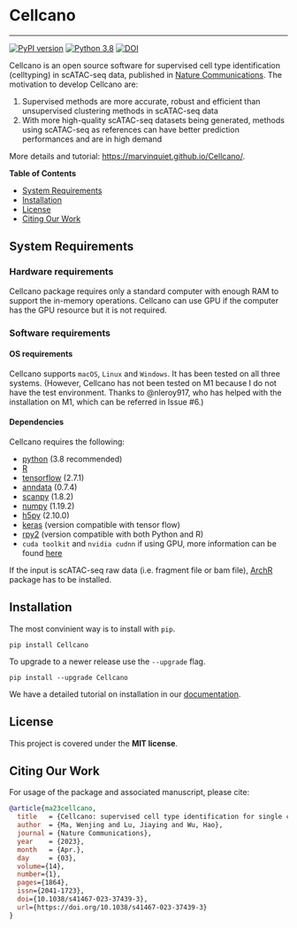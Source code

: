 # Cellcano

---

[![PyPI version](https://badge.fury.io/py/Cellcano.svg)](https://badge.fury.io/py/Cellcano) [![Python 3.8](https://img.shields.io/badge/python-3.8-blue.svg)](https://www.python.org/downloads/release/python-360/) [![DOI](https://zenodo.org/badge/449052687.svg)](https://zenodo.org/badge/latestdoi/449052687)

Cellcano is an open source software for supervised cell type identification (celltyping) in scATAC-seq data, published in [Nature Communications](https://doi.org/10.1038/s41467-023-37439-3). The motivation to develop Cellcano are:
1. Supervised methods are more accurate, robust and efficient than unsupervised clustering methods in scATAC-seq data
2. With more high-quality scATAC-seq datasets being generated, methods using scATAC-seq as references can have better prediction performances and are in high demand

More details and tutorial: https://marvinquiet.github.io/Cellcano/.

**Table of Contents**
- [System Requirements](#system-requirements)
- [Installation](#installation)
- [License](#license)
- [Citing Our Work](#citing-our-work)


## System Requirements

### Hardware requirements

Cellcano package requires only a standard computer with enough RAM to support the in-memory operations. Cellcano can use GPU if the computer has the GPU resource but it is not required.

### Software requirements

#### OS requirements

Cellcano supports `macOS`, `Linux` and `Windows`. It has been tested on all three systems. 
(However, Cellcano has not been tested on M1 because I do not have the test environment. Thanks to @nleroy917, who has helped with the installation on M1, which can be referred in Issue #6.)

#### Dependencies

Cellcano requires the following:

- [python](https://www.python.org/) (3.8 recommended)
- [R](https://www.r-project.org/)
- [tensorflow](https://www.tensorflow.org/) (2.7.1)
- [anndata](https://anndata.readthedocs.io/en/latest/) (0.7.4)
- [scanpy](https://scanpy.readthedocs.io/en/stable/) (1.8.2)
- [numpy](https://numpy.org/) (1.19.2)
- [h5py](https://www.h5py.org/) (2.10.0)
- [keras](https://keras.io/) (version compatible with tensor flow)
- [rpy2](https://rpy2.github.io/) (version compatible with both Python and R)
- `cuda toolkit` and `nvidia cudnn` if using GPU, more information can be found [here](https://towardsdatascience.com/setting-up-tensorflow-gpu-with-cuda-and-anaconda-onwindows-2ee9c39b5c44)

If the input is scATAC-seq raw data (i.e. fragment file or bam file), [ArchR](https://www.archrproject.com/) package has to be installed. 



## Installation

The most convinient way is to install with `pip`.

```shell
pip install Cellcano
```

To upgrade to a newer release use the `--upgrade` flag.

```shell
pip install --upgrade Cellcano
```

We have a detailed tutorial on installation in our [documentation](https://marvinquiet.github.io/Cellcano/).



## License

This project is covered under the **MIT license**.



## Citing Our Work

For usage of the package and associated manuscript, please cite: 
```BibTex
@article{ma23cellcano,
  title   = {Cellcano: supervised cell type identification for single cell ATAC-seq data},
  author  = {Ma, Wenjing and Lu, Jiaying and Wu, Hao},
  journal = {Nature Communications},
  year    = {2023},
  month   = {Apr.},
  day     = {03},
  volume={14},
  number={1},
  pages={1864},
  issn={2041-1723},
  doi={10.1038/s41467-023-37439-3},
  url={https://doi.org/10.1038/s41467-023-37439-3}
}
```

